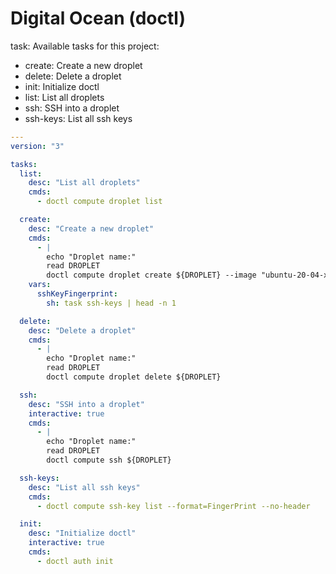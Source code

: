 # Digital Ocean (doctl)

task: Available tasks for this project:

* create:         Create a new droplet
* delete:         Delete a droplet
* init:           Initialize doctl
* list:           List all droplets
* ssh:            SSH into a droplet
* ssh-keys:       List all ssh keys

```yml
---
version: "3"

tasks:
  list:
    desc: "List all droplets"
    cmds:
      - doctl compute droplet list

  create:
    desc: "Create a new droplet"
    cmds:
      - |
        echo "Droplet name:"
        read DROPLET
        doctl compute droplet create ${DROPLET} --image "ubuntu-20-04-x64" --size "s-1vcpu-1gb" --region "nyc1" --ssh-keys {{ .sshKeyFingerprint }}
    vars:
      sshKeyFingerprint:
        sh: task ssh-keys | head -n 1

  delete:
    desc: "Delete a droplet"
    cmds:
      - |
        echo "Droplet name:"
        read DROPLET
        doctl compute droplet delete ${DROPLET}

  ssh:
    desc: "SSH into a droplet"
    interactive: true
    cmds:
      - |
        echo "Droplet name:"
        read DROPLET
        doctl compute ssh ${DROPLET}

  ssh-keys:
    desc: "List all ssh keys"
    cmds:
      - doctl compute ssh-key list --format=FingerPrint --no-header

  init:
    desc: "Initialize doctl"
    interactive: true
    cmds:
      - doctl auth init
```